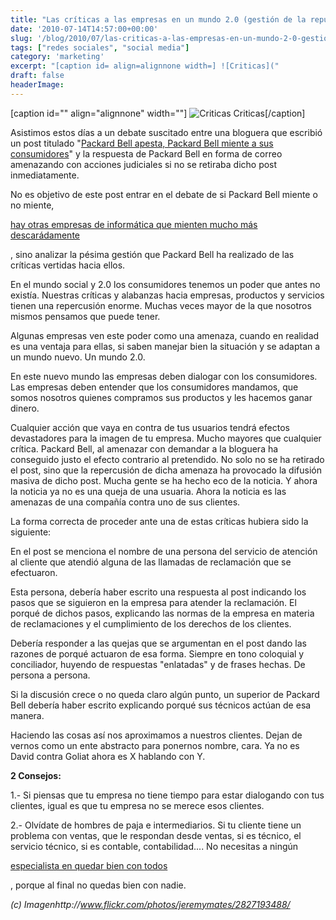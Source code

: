 ```yaml
---
title: "Las críticas a las empresas en un mundo 2.0 (gestión de la reputación)"
date: '2010-07-14T14:57:00+00:00'
slug: '/blog/2010/07/las-criticas-a-las-empresas-en-un-mundo-2-0-gestion-de-la-reputacion'
tags: ["redes sociales", "social media"]
category: 'marketing'
excerpt: "[caption id= align=alignnone width=] ![Criticas]("
draft: false
headerImage:
---
```

[caption id="" align="alignnone" width=""] ![Criticas](http://static1.squarespace.com/static/5303797ae4b0c6ad9e43f072/5303ce80e4b0400995a883d6/5303cf34e4b0400995a88afa/1392758580268/criticas-scaled600.jpg) Criticas[/caption]

Asistimos estos días a un debate suscitado entre una bloguera que escribió un post titulado "[Packard Bell apesta, Packard Bell miente a sus consumidores](http://libroselements.wordpress.com/2010/07/09/packard-bell-es-malo/)" y la respuesta de Packard Bell en forma de correo amenazando con acciones judiciales si no se retiraba dicho post inmediatamente.

No es objetivo de este post entrar en el debate de si Packard Bell miente o no miente,

[hay otras empresas de informática que mienten mucho más descarádamente](https://www.facua.org/es/noticia.php?Id=5154)

, sino analizar la pésima gestión que Packard Bell ha realizado de las críticas vertidas hacia ellos.

En el mundo social y 2.0 los consumidores tenemos un poder que antes no existía. Nuestras críticas y alabanzas hacia empresas, productos y servicios tienen una repercusión enorme. Muchas veces mayor de la que nosotros mismos pensamos que puede tener.

Algunas empresas ven este poder como una amenaza, cuando en realidad es una ventaja para ellas, si saben manejar bien la situación y se adaptan a un mundo nuevo. Un mundo 2.0.

En este nuevo mundo las empresas deben dialogar con los consumidores. Las empresas deben entender que los consumidores mandamos, que somos nosotros quienes compramos sus productos y les hacemos ganar dinero.

Cualquier acción que vaya en contra de tus usuarios tendrá efectos devastadores para la imagen de tu empresa. Mucho mayores que cualquier crítica.  Packard Bell, al amenazar con demandar a la bloguera ha conseguido justo el efecto contrario al pretendido.  No solo no se ha retirado el post, sino que la repercusión de dicha amenaza ha provocado la difusión masiva de dicho post. Mucha gente se ha hecho eco de la noticia. Y ahora la noticia ya no es una queja de una usuaria. Ahora la noticia es las amenazas de una compañía contra uno de sus clientes.

La forma correcta de proceder ante una de estas críticas hubiera sido la siguiente:

En el post se menciona el nombre de una persona del servicio de atención al cliente que atendió alguna de las llamadas de reclamación que se efectuaron.

Esta persona, debería haber escrito una respuesta al post indicando los pasos que se siguieron en la empresa para atender la reclamación. El porqué de dichos pasos, explicando las normas de la empresa en materia de reclamaciones y el cumplimiento de los derechos de los clientes.

Debería responder a las quejas que se argumentan en el post dando las razones de porqué actuaron de esa forma. Siempre en tono coloquial y conciliador, huyendo de respuestas "enlatadas" y de frases hechas. De persona a persona.

Si la discusión crece o no queda claro algún punto, un superior de Packard Bell debería haber escrito explicando porqué sus técnicos actúan de esa manera.

Haciendo las cosas así nos aproximamos a nuestros clientes. Dejan de vernos como un ente abstracto para ponernos nombre, cara. Ya no es David contra Goliat ahora es X hablando con Y.

**2 Consejos:**

1.- Si piensas que tu empresa no tiene tiempo para estar dialogando con tus clientes, igual es que tu empresa no se merece esos clientes.

2.- Olvídate de hombres de paja e intermediarios. Si tu cliente tiene un problema con ventas, que le respondan desde ventas, si es técnico, el servicio técnico, si es contable, contabilidad.... No necesitas a ningún

[especialista en quedar bien con todos](http://static.squarespace.com/static/5303797ae4b0c6ad9e43f072/5303ce80e4b0400995a883d6/5303cf33e4b0400995a88af0/1392758579464/tu-empresa-no-necesita-un-community-manager?format=original)

, porque al final no quedas bien con nadie.

_(c) Imagenhttp://www.flickr.com/photos/jeremymates/2827193488/_

